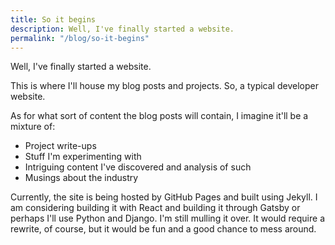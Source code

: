 ```yaml
---
title: So it begins
description: Well, I've finally started a website.
permalink: "/blog/so-it-begins"
---
```


Well, I've finally started a website. 

This is where I'll house my blog posts and projects. So, a typical developer website.

As for what sort of content the blog posts will contain, I imagine it'll be a mixture of:
* Project write-ups
* Stuff I'm experimenting with
* Intriguing content I've discovered and analysis of such
* Musings about the industry

Currently, the site is being hosted by GitHub Pages and built using Jekyll. I am considering building it with React and building it through Gatsby or perhaps I'll use Python and Django. I'm still mulling it over. It would require a rewrite, of course, but it would be fun and a good chance to mess around.